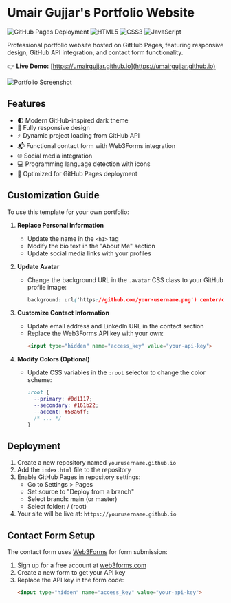 # Umair Gujjar's Portfolio Website

![GitHub Pages Deployment](https://img.shields.io/badge/GitHub%20Pages-Deployed-brightgreen)
![HTML5](https://img.shields.io/badge/HTML5-E34F26?logo=html5&logoColor=white)
![CSS3](https://img.shields.io/badge/CSS3-1572B6?logo=css3&logoColor=white)
![JavaScript](https://img.shields.io/badge/JavaScript-F7DF1E?logo=javascript&logoColor=black)

Professional portfolio website hosted on GitHub Pages, featuring responsive design, GitHub API integration, and contact form functionality.

👉 **Live Demo:** [https://umairgujjar.github.io](https://umairgujjar.github.io)

![Portfolio Screenshot](https://via.placeholder.com/800x450/0d1117/ffffff?text=Umair+Gujjar+Portfolio+Screenshot)

## Features

- 🌓 Modern GitHub-inspired dark theme
- 📱 Fully responsive design
- ⚡ Dynamic project loading from GitHub API
- 📬 Functional contact form with Web3Forms integration
- 🌐 Social media integration
- 💻 Programming language detection with icons
- 🚀 Optimized for GitHub Pages deployment

## Customization Guide

To use this template for your own portfolio:

1. **Replace Personal Information**
   - Update the name in the `<h1>` tag
   - Modify the bio text in the "About Me" section
   - Update social media links with your profiles

2. **Update Avatar**
   - Change the background URL in the `.avatar` CSS class to your GitHub profile image:
     ```css
     background: url('https://github.com/your-username.png') center/cover;
     ```

3. **Customize Contact Information**
   - Update email address and LinkedIn URL in the contact section
   - Replace the Web3Forms API key with your own:
     ```html
     <input type="hidden" name="access_key" value="your-api-key">
     ```

4. **Modify Colors (Optional)**
   - Update CSS variables in the `:root` selector to change the color scheme:
     ```css
     :root {
       --primary: #0d1117;
       --secondary: #161b22;
       --accent: #58a6ff;
       /* ... */
     }
     ```

## Deployment

1. Create a new repository named `yourusername.github.io`
2. Add the `index.html` file to the repository
3. Enable GitHub Pages in repository settings:
   - Go to Settings > Pages
   - Set source to "Deploy from a branch"
   - Select branch: main (or master)
   - Select folder: / (root)
4. Your site will be live at: `https://yourusername.github.io`

## Contact Form Setup

The contact form uses [Web3Forms](https://web3forms.com/) for form submission:

1. Sign up for a free account at [web3forms.com](https://web3forms.com/)
2. Create a new form to get your API key
3. Replace the API key in the form code:
   ```html
   <input type="hidden" name="access_key" value="your-api-key">
